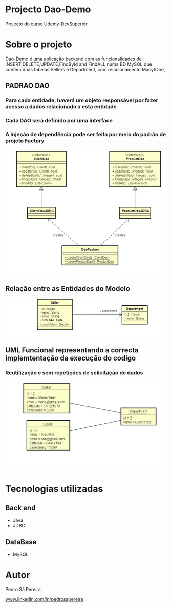 # Projecto Dao-Demo
Projecto do curso Udemy-DevSuperior

# Sobre o projeto

Dao-Demo é uma aplicação backend com as funcionalidades de INSERT,DELETE,UPDATE,FindById and FindALL numa BD MySQL que contém duas tabelas Sellers e Department, com relacionamento ManytOne,  

## PADRAO DAO 
### Para cada entidade, haverá um objeto responsável por fazer acesso a dados relacionado a esta entidade
### Cada DAO será definido por uma interface
### A injeção de dependência pode ser feita por meio do padrão de projeto Factory
![Web 1](https://github.com/PSAPEREIRA/DaoDemo/blob/main/Assets/DeomDaoUml.PNG)

## Relação entre as Entidades do Modelo
![Web 2](https://github.com/PSAPEREIRA/DaoDemo/blob/main/Assets/DeomDao2Uml.PNG)

## UML Funcional representando a correcta implemtentação da execução do codigo 
### Reutilização e sem repetições de solicitação de dados 
![Modelo Conceitual](https://github.com/PSAPEREIRA/DaoDemo/blob/main/Assets/DeomDao3Uml.PNG)

# Tecnologias utilizadas
## Back end
- Java
- JDBC 

## DataBase
- MySQL

# Autor

Pedro Sá Pereira

www.linkedin.com/in/pedrosapereira
